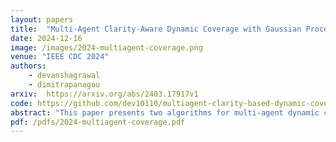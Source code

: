 ```yaml
---
layout: papers
title:  "Multi-Agent Clarity-Aware Dynamic Coverage with Gaussian Processes"
date: 2024-12-16
image: /images/2024-multiagent-coverage.png
venue: "IEEE CDC 2024"
authors: 
    - devanshagrawal
    - dimitrapanagou
arxiv:  https://arxiv.org/abs/2403.17917v1
code: https://github.com/dev10110/multiagent-clarity-based-dynamic-coverage/ 
abstract: "This paper presents two algorithms for multi-agent dynamic coverage in spatiotemporal environments, where the coverage algorithms are informed by the method of data assimilation. In particular, we show that by explicitly modeling the environment using a Gaussian Process (GP) model, and considering the sensing capabilities and the dynamics of a team of robots, we can design an estimation algorithm and multi-agent coverage controller that explores and estimates the state of the spatiotemporal environment. The uncertainty of the estimate is quantified using clarity, an information-theoretic metric, where higher clarity corresponds to lower uncertainty. By exploiting the relationship between GPs and Stochastic Differential Equations (SDEs) we quantify the increase in clarity of the estimated state at any position due to a measurement taken from any other position. We use this relationship to design two new coverage controllers, both of which scale well with the number of agents exploring the domain, assuming the robots can share the map of the clarity over the spatial domain via communication. We demonstrate the algorithms through a realistic simulation of a team of robots collecting wind data over a region in Austria."
pdf: /pdfs/2024-multiagent-coverage.pdf
---
```

